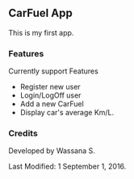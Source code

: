 ## CarFuel App

This is my first app.

### Features

Currently support Features

* Register new user
* Login/LogOff user
* Add a new CarFuel
* Display car's average Km/L.

### Credits

Developed by Wassana S.

Last Modified: 1 September 1, 2016.